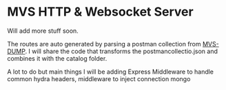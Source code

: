 # MVS HTTP & Websocket Server

Will add more stuff soon.

The routes are auto generated by parsing a postman collection from [MVS-DUMP](https://github.com/multiversuskoth/mvs-dump). I will share the code that transforms the postmancollectio.json and combines it with the catalog folder.

A lot to do but main things I will be adding
Express Middleware to handle common hydra headers, middleware to inject connection mongo

